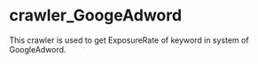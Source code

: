 # crawler_GoogeAdword
This crawler is used to get ExposureRate of keyword in system of GoogleAdword.

